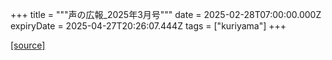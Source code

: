 +++
title = """声の広報_2025年3月号"""
date = 2025-02-28T07:00:00.000Z
expiryDate = 2025-04-27T20:26:07.444Z
tags = ["kuriyama"]
+++


[[source]](https://www.town.kuriyama.hokkaido.jp/site/koho/30916.html)
